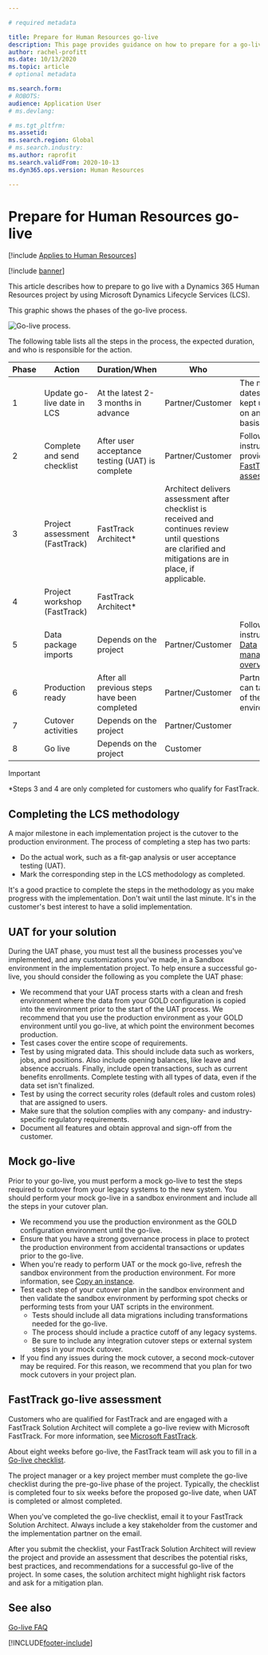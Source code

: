 ```yaml
---

# required metadata

title: Prepare for Human Resources go-live
description: This page provides guidance on how to prepare for a go-live with Dynamics 365 Human Resources.
author: rachel-profitt
ms.date: 10/13/2020
ms.topic: article
# optional metadata

ms.search.form: 
# ROBOTS: 
audience: Application User
# ms.devlang: 

# ms.tgt_pltfrm: 
ms.assetid: 
ms.search.region: Global
# ms.search.industry: 
ms.author: raprofit
ms.search.validFrom: 2020-10-13
ms.dyn365.ops.version: Human Resources

---
```


# Prepare for Human Resources go-live

[!include [Applies to Human Resources](../includes/applies-to-hr.md)]

[!include [banner](../includes/banner.md)]

This article describes how to prepare to go live with a Dynamics 365 Human Resources project by using Microsoft Dynamics Lifecycle Services (LCS). 

This graphic shows the phases of the go-live process. 

![Go-live process.](./media/hr-admin-go-live-prepare-process.png)

The following table lists all the steps in the process, the expected duration, and who is responsible for the action.

| Phase | Action | Duration/When | Who | Notes |
| --- | --- | --- | --- |--- |
| 1 | Update go-live date in LCS | At the latest 2-3 months in advance | Partner/Customer | The milestone dates should be kept up to date on an ongoing basis. |
| 2 | Complete and send checklist | After user acceptance testing (UAT) is complete | Partner/Customer | Follow the instructions provided in [FastTrack go-live assessment](hr-admin-go-live-prepare.md#fasttrack-go-live-assessment). |
| 3 | Project assessment (FastTrack) | FastTrack Architect* | Architect delivers assessment after checklist is received and continues review until questions are clarified and mitigations are in place, if applicable. |
| 4 | Project workshop (FastTrack) | FastTrack Architect* | |
| 5 | Data package imports | Depends on the project | Partner/Customer | Follow the instructions in [Data management overview](../fin-ops-core/dev-itpro/data-entities/data-entities-data-packages.md).|
| 6 | Production ready | After all previous steps have been completed | Partner/Customer | Partner/Customer can take control of the production environment.|
| 7 | Cutover activities | Depends on the project | Partner/Customer | |
| 8 | Go live | Depends on the project | Customer | |

> [!IMPORTANT]
> *Steps 3 and 4 are only completed for customers who qualify for FastTrack.

## Completing the LCS methodology

A major milestone in each implementation project is the cutover to the production environment. The process of completing a step has two parts: 

- Do the actual work, such as a fit-gap analysis or user acceptance testing (UAT). 
- Mark the corresponding step in the LCS methodology as completed. 

It's a good practice to complete the steps in the methodology as you make progress with the implementation. Don't wait until the last minute. It's in the customer's best interest to have a solid implementation. 

## UAT for your solution

During the UAT phase, you must test all the business processes you've implemented, and any customizations you've made, in a Sandbox environment in the implementation project. To help ensure a successful go-live, you should consider the following as you complete the UAT phase: 

- We recommend that your UAT process starts with a clean and fresh environment where the data from your GOLD configuration is copied into the environment prior to the start of the UAT process. We recommend that you use the production environment as your GOLD environment until you go-live, at which point the environment becomes production.
- Test cases cover the entire scope of requirements. 
- Test by using migrated data. This should include data such as workers, jobs, and positions. Also include opening balances, like leave and absence accruals. Finally, include open transactions, such as current benefits enrollments. Complete testing with all types of data, even if the data set isn't finalized. 
- Test by using the correct security roles (default roles and custom roles) that are assigned to users. 
- Make sure that the solution complies with any company- and industry-specific regulatory requirements. 
- Document all features and obtain approval and sign-off from the customer. 

## Mock go-live

Prior to your go-live, you must perform a mock go-live to test the steps required to cutover from your legacy systems to the new system. You should perform your mock go-live in a sandbox environment and include all the steps in your cutover plan.

- We recommend you use the production environment as the GOLD configuration environment until the go-live.
- Ensure that you have a strong governance process in place to protect the production environment from accidental transactions or updates prior to the go-live.
- When you're ready to perform UAT or the mock go-live, refresh the sandbox environment from the production environment. For more information, see [Copy an instance](hr-admin-setup-copy-instance.md).
- Test each step of your cutover plan in the sandbox environment and then validate the sandbox environment by performing spot checks or performing tests from your UAT scripts in the environment.
  - Tests should include all data migrations including transformations needed for the go-live.
  - The process should include a practice cutoff of any legacy systems.
  - Be sure to include any integration cutover steps or external system steps in your mock cutover.
- If you find any issues during the mock cutover, a second mock-cutover may be required. For this reason, we recommend that you plan for two mock cutovers in your project plan.

## FastTrack go-live assessment

Customers who are qualified for FastTrack and are engaged with a FastTrack Solution Architect will complete a go-live review with Microsoft FastTrack. For more information, see [Microsoft FastTrack](/dynamics365/fasttrack/). 

About eight weeks before go-live, the FastTrack team will ask you to fill in a [Go-live checklist](https://go.microsoft.com/fwlink/?linkid=2146013).

The project manager or a key project member must complete the go-live checklist during the pre-go-live phase of the project. Typically, the checklist is completed four to six weeks before the proposed go-live date, when UAT is completed or almost completed. 

When you've completed the go-live checklist, email it to your FastTrack Solution Architect. Always include a key stakeholder from the customer and the implementation partner on the email. 

After you submit the checklist, your FastTrack Solution Architect will review the project and provide an assessment that describes the potential risks, best practices, and recommendations for a successful go-live of the project. In some cases, the solution architect might highlight risk factors and ask for a mitigation plan. 

## See also

[Go-live FAQ](hr-admin-go-live-faq.md)


[!INCLUDE[footer-include](../includes/footer-banner.md)]
